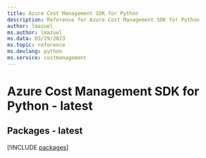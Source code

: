 ```yaml
---
title: Azure Cost Management SDK for Python
description: Reference for Azure Cost Management SDK for Python
author: lmazuel
ms.author: lmazuel
ms.data: 03/29/2023
ms.topic: reference
ms.devlang: python
ms.service: costmanagement
---
```

# Azure Cost Management SDK for Python - latest
## Packages - latest
[!INCLUDE [packages](cost-management-index.md)]